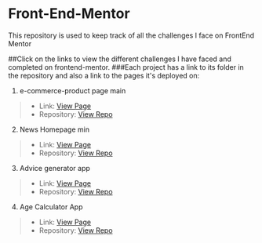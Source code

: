 # Front-End-Mentor
This repository is used to keep track of all the challenges I face on FrontEnd Mentor


##Click on the links to view the different challenges I have faced and completed on frontend-mentor.
###Each project has a link to its folder in the repository and also a link to the pages it's deployed on:

1. e-commerce-product page main
  > - Link: [View Page](https://ecommerce-product-page-main-two-silk.vercel.app/)
  > - Repository: [View Repo](https://github.com/MthoNtanzi/Front-End-Mentor/tree/main/ecommerce-product-page-main)
    
2. News Homepage min
  > - Link: [View Page](https://front-end-mentor-six-iota.vercel.app/)
  > - Repository: [View Repo](https://github.com/MthoNtanzi/Front-End-Mentor/tree/main/news-homepage-main)
    
3. Advice generator app
  > -  Link: [View Page](https://advice-generator-app-five-amber.vercel.app/)
  > -  Repository: [View Repo](https://github.com/MthoNtanzi/advice-generator-app)
    
4. Age Calculator App
  > - Link: [View Page](https://age-calculator-app-main-snowy.vercel.app/)
  > - Repository: [View Repo](https://github.com/MthoNtanzi/age-calculator-app-main)
 
